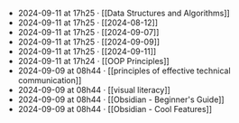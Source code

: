 - 2024-09-11 at 17h25 · [[Data Structures and Algorithms]]
- 2024-09-11 at 17h25 · [[2024-08-12]]
- 2024-09-11 at 17h25 · [[2024-09-07]]
- 2024-09-11 at 17h25 · [[2024-09-09]]
- 2024-09-11 at 17h25 · [[2024-09-11]]
- 2024-09-11 at 17h24 · [[OOP Principles]]
- 2024-09-09 at 08h44 · [[principles of effective technical communication]]
- 2024-09-09 at 08h44 · [[visual literacy]]
- 2024-09-09 at 08h44 · [[Obsidian -  Beginner's Guide]]
- 2024-09-09 at 08h44 · [[Obsidian - Cool Features]]
